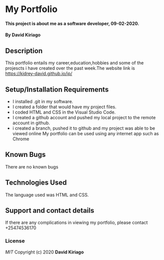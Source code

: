 # My Portfolio
#### This project is about me as a software developer, 09-02-2020.
#### By **David Kiriago**
## Description
This portfolio entails my career,education,hobbies and some of the projescts i have created over the past week.The website link is https://kidrey-david.github.io/ip/
## Setup/Installation Requirements
* I installed .git in my software.
* I created a folder that would have my project files.
* I coded HTML and CSS in the Visual Studio Code.
* I created a github account and pushed my local project to the remote account in github.
* i created a branch, pushed it to github and my project was able to be viewed online
My portfolio can be used using any internet app such as Chrome
## Known Bugs
There are no known bugs
## Technologies Used
The language used was HTML and CSS.
## Support and contact details
If there are any complications in viewing my portfolio, please contact +25474536170
### License
*MIT*
Copyright (c) 2020 **David Kiriago**
